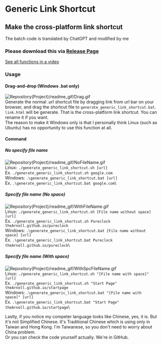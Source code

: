 # Generic Link Shortcut
## Make the cross-platform link shortcut

The batch code is translated by ChatGPT and modified by me

### Please download this via [Release Page](https://github.com/theArnoll/generate_generic_link_shortcutgenerate_generic_link_shortcut/releases)

[See all functions in a video](./readme_gif/All_mp4.mp4)

### Usage

#### Drag-and-drop (Windows .bat only)
![Repository(Project)/readme_gif/Drag.gif](./readme_gif/Drag.gif)\
Generate the normal .url shortcut file by dragging link from url bar on your browser, and drag the shortcut file to `generate_generic_link_shortcut.bat`. `link.html` will be generate. That is the cross-platform link shortcut. You can rename it if you want.\
The reason to make it Windows only is that I personally think Linux (such as Ubuntu) has no opportunity to use this function at all.

#### Command

##### No specify file name
![Repository(Project)/readme_gif/NoFileName.gif](./readme_gif/NoFileName.gif)\
Linux: `./generate_generic_link_shortcut.sh [url]`\
Ex. `./generate_generic_link_shortcut.sh google.com`
<br>
Windows: `.\generate_generic_link_shortcut.bat [url]`\
Ex. `.\generate_generic_link_shortcut.bat google.com`\

##### Specify file name (No space)
![Repository(Project)/readme_gif/WithFileName.gif](./readme_gif/WithFileName.gif)\
Linux: `./generate_generic_link_shortcut.sh [File name without space] [url]`\
Ex. `./generate_generic_link_shortcut.sh Pureclock theArnoll.github.io/pureclock`
<br>
Windows: `.\generate_generic_link_shortcut.bat [File name without space] [url]`\
Ex. `.\generate_generic_link_shortcut.bat Pureclock theArnoll.github.io/pureclock`\


##### Specify file name (With space)
![Repository(Project)/readme_gif/WithSpcFileName.gif](./readme_gif/WithSpcFileName.gif)\
Linux: `./generate_generic_link_shortcut.sh "[File name with space]" [url]`\
Ex. `./generate_generic_link_shortcut.sh "Start Page" theArnoll.github.io/startpage`
<br>
Windows: `.\generate_generic_link_shortcut.bat "[File name with space]" [url]`\
Ex. `.\generate_generic_link_shortcut.bat "Start Page" theArnoll.github.io/startpage`\

Lastly, if you notice my competer language looks like Chinese, yes, it is. But it's not Simplified Chinese. It's Traditional Chinese which is using only in Taiwan and Hong Kong. I'm Taiwanese, so you don't need to worry about China problem.\
Or you can check the code yourself actually. We're in GitHub.
